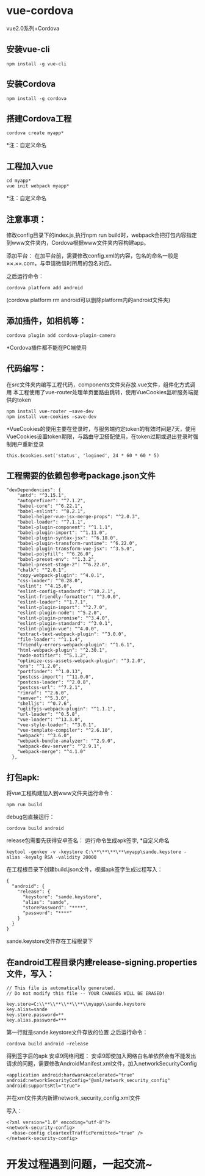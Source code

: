 # vue-cordova
vue2.0系列+Cordova
## 安装vue-cli
```
npm install -g vue-cli
```
## 安装Cordova
```
npm install -g cordova 
```
## 搭建Cordova工程
```
cordova create myapp*
```
*注：自定义命名
## 工程加入vue
```
cd myapp*
vue init webpack myapp*
```
*注：自定义命名

## 注意事项：

修改config目录下的index.js,执行npm run build时，webpack会把打包内容指定到www文件夹内，Cordova根据www文件夹内容构建app。
 
添加平台：
在加平台前，需要修改config.xml的内容，包名的命名一般是××.××.com，与申请微信时所用的包名对应。
 
之后运行命令：

```
cordova platform add android
```
(cordova platform rm android可以删除platform内的android文件夹)

## 添加插件，如相机等：
```
cordova plugin add cordova-plugin-camera
```
*Cordova插件都不能在PC端使用

## 代码编写：

在src文件夹内编写工程代码，components文件夹存放.vue文件，组件化方式调用
本工程使用了vue-router处理单页面路由跳转，使用VueCookies监听服务端提供的token

```
npm install vue-router –save-dev
npm install vue-cookies –save-dev
```

*VueCookies的使用主要在登录时，与服务端约定token的有效时间是7天，使用VueCookies设置token期限，与路由守卫搭配使用，在token过期或退出登录时强制用户重新登录

```
this.$cookies.set('status', 'logined', 24 * 60 * 60 * 5)
```
## 工程需要的依赖包参考package.json文件

```
"devDependencies": {
    "antd": "^3.15.1",
    "autoprefixer": "^7.1.2",
    "babel-core": "^6.22.1",
    "babel-eslint": "^8.2.1",
    "babel-helper-vue-jsx-merge-props": "^2.0.3",
    "babel-loader": "^7.1.1",
    "babel-plugin-component": "^1.1.1",
    "babel-plugin-import": "^1.11.0",
    "babel-plugin-syntax-jsx": "^6.18.0",
    "babel-plugin-transform-runtime": "^6.22.0",
    "babel-plugin-transform-vue-jsx": "^3.5.0",
    "babel-polyfill": "^6.26.0",
    "babel-preset-env": "^1.3.2",
    "babel-preset-stage-2": "^6.22.0",
    "chalk": "^2.0.1",
    "copy-webpack-plugin": "^4.0.1",
    "css-loader": "^0.28.0",
    "eslint": "^4.15.0",
    "eslint-config-standard": "^10.2.1",
    "eslint-friendly-formatter": "^3.0.0",
    "eslint-loader": "^1.7.1",
    "eslint-plugin-import": "^2.7.0",
    "eslint-plugin-node": "^5.2.0",
    "eslint-plugin-promise": "^3.4.0",
    "eslint-plugin-standard": "^3.0.1",
    "eslint-plugin-vue": "^4.0.0",
    "extract-text-webpack-plugin": "^3.0.0",
    "file-loader": "^1.1.4",
    "friendly-errors-webpack-plugin": "^1.6.1",
    "html-webpack-plugin": "^2.30.1",
    "node-notifier": "^5.1.2",
    "optimize-css-assets-webpack-plugin": "^3.2.0",
    "ora": "^1.2.0",
    "portfinder": "^1.0.13",
    "postcss-import": "^11.0.0",
    "postcss-loader": "^2.0.8",
    "postcss-url": "^7.2.1",
    "rimraf": "^2.6.0",
    "semver": "^5.3.0",
    "shelljs": "^0.7.6",
    "uglifyjs-webpack-plugin": "^1.1.1",
    "url-loader": "^0.5.8",
    "vue-loader": "^13.3.0",
    "vue-style-loader": "^3.0.1",
    "vue-template-compiler": "^2.6.10",
    "webpack": "^3.6.0",
    "webpack-bundle-analyzer": "^2.9.0",
    "webpack-dev-server": "^2.9.1",
    "webpack-merge": "^4.1.0"
  },
```

## 打包apk:
将vue工程构建加入到www文件夹运行命令：

```
npm run build
```
debug包直接运行：
```
cordova build android
```
release包需要先获得安卓签名：
运行命令生成apk签字,
*自定义命名
```
keytool -genkey -v -keystore C:\**\**\**\**\myapp\sande.keystore -alias -keyalg RSA -validity 20000
```
在工程根目录下创建build.json文件，根据apk签字生成过程写入：
```
{
  "android": {
    "release": {
      "keystore": "sande.keystore",
      "alias": "sande",
      "storePassword": "****",
      "password": "****"
    }
  }
}
```
sande.keystore文件存在工程根录下
 
## 在android工程目录内建release-signing.properties文件，写入：
```
// This file is automatically generated.
// Do not modify this file -- YOUR CHANGES WILL BE ERASED!

key.store=C:\\**\\**\\**\\**\\myapp\\sande.keystore
key.alias=sande
key.store.password=**
key.alias.password=***
```
第一行就是sande.keystore文件存放的位置
之后运行命令：
```
cordova build android –release
```
得到签字后的apk
安卓9网络问题：
安卓9即使加入网络白名单依然会有不能发出请求的问题，需要修改AndroidManifest.xml文件，加入networkSecurityConfig
```
<application android:hardwareAccelerated="true" android:networkSecurityConfig="@xml/network_security_config" android:supportsRtl="true">
```
并在xml文件夹内新建network_security_config.xml文件
 
写入：
```
<?xml version="1.0" encoding="utf-8"?>
<network-security-config>
  <base-config cleartextTrafficPermitted="true" />
</network-security-config>
```

# 开发过程遇到问题，一起交流~

